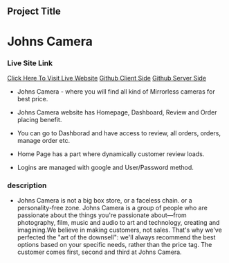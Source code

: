 ## Project Title
# Johns Camera

### Live Site Link

[Click Here To Visit Live Website](https://johns-camera.web.app/)
[Github Client Side](https://github.com/programming-hero-web-course-4/niche-website-client-side-ThouhidTushar)
[Github Server Side](https://github.com/programming-hero-web-course-4/niche-website-server-side-ThouhidTushar)

- Johns Camera - where you will find all kind of Mirrorless cameras for best price.

- Johns Camera website has Homepage, Dashboard, Review and Order placing benefit. 

- You can go to Dashborad and have access to review, all orders, orders, manage order etc.

- Home Page has a part where dynamically customer review loads.

- Logins are managed with google and User/Password method. 

### description

- Johns Camera is not a big box store, or a faceless chain. or a personality-free zone. Johns Camera is a group of people who are passionate about the things you're passionate about—from photography, film, music and audio to art and technology, creating and imagining.We believe in making customers, not sales. That's why we've perfected the "art of the downsell": we'll always recommend the best options based on your specific needs, rather than the price tag. The customer comes first, second and third at Johns Camera.

